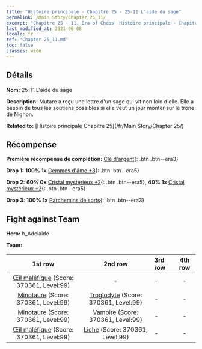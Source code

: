 ```yaml
---
title: "Histoire principale - Chapitre 25 - 25-11 L'aide du sage"
permalink: /Main Story/Chapter 25_11/
excerpt: "Chapitre 25 - 11. Era of Chaos  Histoire principale - Chapitre 25_11. 25-11 L'aide du sage"
last_modified_at: 2021-06-08
locale: fr
ref: "Chapter 25_11.md"
toc: false
classes: wide
---
```


## Détails

 **Nom:** 25-11 L'aide du sage

 **Description:** Mutare a reçu une lettre d'un sage qui vit non loin d'elle. Elle a besoin de tous les soutiens possibles si elle veut un jour monter sur le trône de Nighon.

 **Related to:** [Histoire principale Chapitre 25](/fr/Main Story/Chapter 25/)

## Récompense

 **Première récompense de complétion:** [Clé d'argent](/ItemsFR/con_693/){: .btn .btn--era3}

 **Drop 1:** **100% 1x** [Gemmes d'âme +3](/ItemsFR/mat_86/){: .btn .btn--era5}

 **Drop 2:** **60% 0x** [Cristal mystérieux +2](/ItemsFR/mat_80/){: .btn .btn--era5}, **40% 1x** [Cristal mystérieux +2](/ItemsFR/mat_80/){: .btn .btn--era5}

 **Drop 3:** **100% 1x** [Parchemins de sorts](/ItemsFR/con_694/){: .btn .btn--era3}


## Fight against Team
 **Hero:** h_Adelaide

 **Team:**


  | 1st row | 2nd row | 3rd row | 4th row |
  |:----:|:----:|:----|:----:|
  | [Œil maléfique](/fr/units/Beholder/) (Score: 370361, Level:99)  | - | - | - |
  | [Minotaure](/fr/units/Minotaur/) (Score: 370361, Level:99)  | [Troglodyte](/fr/units/Troglodyte/) (Score: 370361, Level:99)  | - | - |
  | [Minotaure](/fr/units/Minotaur/) (Score: 370361, Level:99)  | [Vampire](/fr/units/Vampire/) (Score: 370361, Level:99)  | - | - |
  | [Œil maléfique](/fr/units/Beholder/) (Score: 370361, Level:99)  | [Liche](/fr/units/Lich/) (Score: 370361, Level:99)  | - | - |


